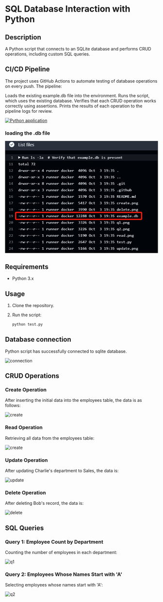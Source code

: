 # SQL Database Interaction with Python

## Description

A Python script that connects to an SQLite database and performs CRUD operations, including custom SQL queries.

## CI/CD Pipeline
The project uses GitHub Actions to automate testing of database operations on every push. The pipeline:

Loads the existing example.db file into the environment.
Runs the script, which uses the existing database.
Verifies that each CRUD operation works correctly using assertions.
Prints the results of each operation to the pipeline logs for review.

[![Python application](https://github.com/iikikk/Python-Script-interacting-with-SQL-Database/actions/workflows/python-app.yml/badge.svg)](https://github.com/iikikk/Python-Script-interacting-with-SQL-Database/actions/workflows/python-app.yml)

### loading the .db file
![ci](./ci.png)
## Requirements

- Python 3.x

## Usage

1. Clone the repository.
2. Run the script:

   ```bash
   python test.py
## Database connection
Python script has successfully connected to sqlite database.

![connection](./connection.png)
## CRUD Operations
### Create Operation
After inserting the initial data into the employees table, the data is as follows:

![create](./create.png)
### Read Operation
Retrieving all data from the employees table:

![create](./create.png)
### Update Operation
After updating Charlie's department to Sales, the data is:

![update](./update.png)
### Delete Operation
After deleting Bob's record, the data is:

![delete](./delete.png)
## SQL Queries
### Query 1: Employee Count by Department
Counting the number of employees in each department:

![q1](./q1.png)
### Query 2: Employees Whose Names Start with 'A'
Selecting employees whose names start with 'A':

![q2](./q2.png)

